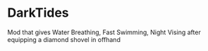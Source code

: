 # DarkTides
Mod that gives Water Breathing, Fast Swimming, Night Vising after equipping a diamond shovel in offhand

